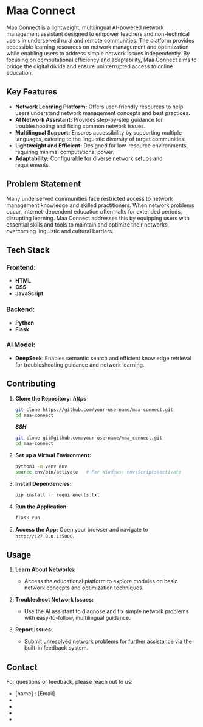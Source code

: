 # Maa Connect

Maa Connect is a lightweight, multilingual AI-powered network management assistant designed to empower teachers and non-technical users in underserved rural and remote communities. The platform provides accessible learning resources on network management and optimization while enabling users to address simple network issues independently. By focusing on computational efficiency and adaptability, Maa Connect aims to bridge the digital divide and ensure uninterrupted access to online education.

## Key Features

- **Network Learning Platform:** Offers user-friendly resources to help users understand network management concepts and best practices.
- **AI Network Assistant:** Provides step-by-step guidance for troubleshooting and fixing common network issues.
- **Multilingual Support:** Ensures accessibility by supporting multiple languages, catering to the linguistic diversity of target communities.
- **Lightweight and Efficient:** Designed for low-resource environments, requiring minimal computational power.
- **Adaptability:** Configurable for diverse network setups and requirements.

## Problem Statement
Many underserved communities face restricted access to network management knowledge and skilled practitioners. When network problems occur, internet-dependent education often halts for extended periods, disrupting learning. Maa Connect addresses this by equipping users with essential skills and tools to maintain and optimize their networks, overcoming linguistic and cultural barriers.

## Tech Stack

### Frontend:
- **HTML**
- **CSS**
- **JavaScript**

### Backend:
- **Python**
- **Flask**

### AI Model:
- **DeepSeek**: Enables semantic search and efficient knowledge retrieval for troubleshooting guidance and network learning.

## Contributing

1. **Clone the Repository:**
   ***https***
   ```bash
   git clone https://github.com/your-username/maa-connect.git
   cd maa-connect
   ```
   ***SSH***
   ```bash
   git clone git@github.com:your-username/maa_connect.git
   cd maa-connect
   ```

2. **Set up a Virtual Environment:**
   ```bash
   python3 -m venv env
   source env/bin/activate   # For Windows: env\Scripts\activate
   ```

3. **Install Dependencies:**
   ```bash
   pip install -r requirements.txt
   ```

4. **Run the Application:**
   ```bash
   flask run
   ```

5. **Access the App:**
   Open your browser and navigate to `http://127.0.0.1:5000`.

## Usage

1. **Learn About Networks:**
   - Access the educational platform to explore modules on basic network concepts and optimization techniques.

2. **Troubleshoot Network Issues:**
   - Use the AI assistant to diagnose and fix simple network problems with easy-to-follow, multilingual guidance.

3. **Report Issues:**
   - Submit unresolved network problems for further assistance via the built-in feedback system.


## Contact 

For questions or feedback, please reach out to us:
- [name] : [Email] 
-
-
-
-
<!--
We welcome contributions to enhance Maa Connect! Follow these steps to contribute:

1. Fork the repository.
2. Create a new branch for your feature or bug fix:
   ```bash
   git checkout -b feature-name
   ```
3. Commit your changes:
   ```bash
   git commit -m "Add new feature"
   ```
4. Push to your branch:
   ```bash
   git push origin feature-name
   ```
5. Create a pull request describing your changes.


## Contact
--!>
